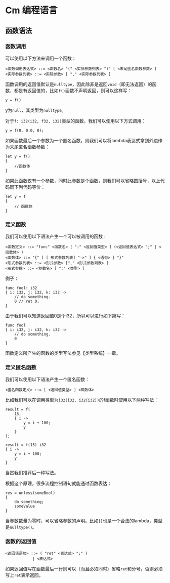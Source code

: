# Cm 编程语言

## 函数语法

### 函数调用

可以使用以下方法来调用一个函数：

```bnf
<函数调用表达式> ::= <函数名> "(" <实际参数列表> ")" [ <末尾匿名函数参数> ]
<实际参数列表> ::= <实际参数> [ "," <实际参数列表> ]
```

函数调用的返回值默认是`nulltype`，因此除非是返回`void`（即无法返回）的函数，都是有返回值的，比如`f()`函数不声明返回，则可以这样写：

```cm
y = f()
```

y为`null`，其类型为`nulltype`。

对于`f: i32(i32, f32, i32)`类型的函数，我们可以使用以下方式调用：

```cm
y = f(0, 0.0, 0);
```

如果函数最后一个参数为一个匿名函数，则我们可以将lambda表达式拿到外边作为末尾匿名函数参数：

```cm
let y = f()
{
	//函数体
}
```

如果此函数仅有一个参数，同时此参数是个函数，则我们可以省略圆括号，以上代码同下列代码等价：

```cm
let y = f
{
	// 函数体
}
```

### 定义函数
我们可以使用以下语法产生一个可以被调用的函数：

```bnf
<函数定义> ::= "func" <函数名> [ ":" <返回值类型> ] (<返回值表达式> ";" | <函数体> )
<函数体> ::= "{" [ [ 形式参数列表] "->" ] { <语句> } "}"
<形式参数列表> ::= <形式参数> ["," <形式参数列表> ]
<形式参数> ::= <参数名> [ ":" <类型> ]
```

例子：
```cm
func fool: i32
{ i: i32, j: i32, k: i32 ->
	// do something.
	0 // ret 0;
}
```

由于我们可以知道返回值0是个i32，所以可以进行如下简写：
```cm
func fool
{ i: i32, j: i32, k: i32 ->
	// do something.
	0
}
```

函数定义所产生的函数的类型写法参见【类型系统】一章。

### 定义匿名函数

我们可以使用以下语法产生一个匿名函数：

```bnf
<匿名函数定义> ::= [ <返回值类型> ] <函数体>
```

比如我们可以在调用类型为`i32(i32, i32(i32))`的f函数时使用以下两种写法：

```cm
result = f(
	15,
	{ i ->
		y = i + 100;
		y
	}
);
```

```cm
result = f(15) i32
{ i ->
	y = i + 100;
	y
}
```

当然我们推荐后一种写法。

根据这个原理，很多流程控制语句就能通过函数表达：

```
res = unless(someBool)
{
	do something;
	someValue
}
```

当参数数量为零时，可以省略参数的声明。比如`{}`也是一个合法的lambda，类型是`nulltype()`。

### 函数的返回值

```bnf
<返回值语句> ::= ( "ret" <表达式> ";" )
            | <表达式>
```

如果返回值写在函数最后一行则可以（而且必须同时）省略`ret`和分号，否则必须写上`ret`表示返回。
